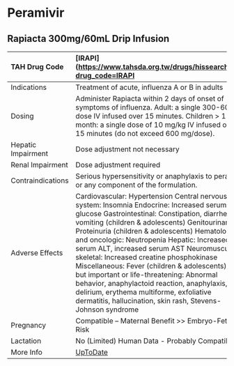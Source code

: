 # Peramivir

## Rapiacta 300mg/60mL Drip Infusion

| TAH Drug Code      | [IRAPI](https://www.tahsda.org.tw/drugs/hissearch.php?drug_code=IRAPI                                                                                                                                                                                                                                                                                                                                                                                                                                                                                                                                                                        |
|:-------------------|:---------------------------------------------------------------------------------------------------------------------------------------------------------------------------------------------------------------------------------------------------------------------------------------------------------------------------------------------------------------------------------------------------------------------------------------------------------------------------------------------------------------------------------------------------------------------------------------------------------------------------------------------|
| Indications        | Treatment of acute, influenza A or B in adults                                                                                                                                                                                                                                                                                                                                                                                                                                                                                                                                                                                               |
| Dosing             | Administer Rapiacta within 2 days of onset of symptoms of influenza. Adult: a single 300-600 mg dose IV infused over 15 minutes. Children > 1 month: a single dose of 10 mg/kg IV infused over 15 minutes (do not exceed 600 mg/dose).                                                                                                                                                                                                                                                                                                                                                                                                       |
| Hepatic Impairment | Dose adjustment not necessary                                                                                                                                                                                                                                                                                                                                                                                                                                                                                                                                                                                                                |
| Renal Impairment   | Dose adjustment required                                                                                                                                                                                                                                                                                                                                                                                                                                                                                                                                                                                                                     |
| Contraindications  | Serious hypersensitivity or anaphylaxis to peramivir or any component of the formulation.                                                                                                                                                                                                                                                                                                                                                                                                                                                                                                                                                    |
| Adverse Effects    | Cardiovascular: Hypertension Central nervous system: Insomnia Endocrine: Increased serum glucose Gastrointestinal: Constipation, diarrhea, vomiting (children & adolescents) Genitourinary: Proteinuria (children & adolescents) Hematologic and oncologic: Neutropenia Hepatic: Increased serum ALT, increased serum AST Neuromuscular & skeletal: Increased creatine phosphokinase Miscellaneous: Fever (children & adolescents) Rare but important or life-threatening: Abnormal behavior, anaphylactoid reaction, anaphylaxis, delirium, erythema multiforme, exfoliative dermatitis, hallucination, skin rash, Stevens-Johnson syndrome |
| Pregnancy          | Compatible – Maternal Benefit >> Embryo-Fetal Risk                                                                                                                                                                                                                                                                                                                                                                                                                                                                                                                                                                                           |
| Lactation          | No (Limited) Human Data - Probably Compatible                                                                                                                                                                                                                                                                                                                                                                                                                                                                                                                                                                                                |
| More Info          | [UpToDate](https://www.uptodate.com/contents/peramivir-drug-information)                                                                                                                                                                                                                                                                                                                                                                                                                                                                                                                                                                     |

